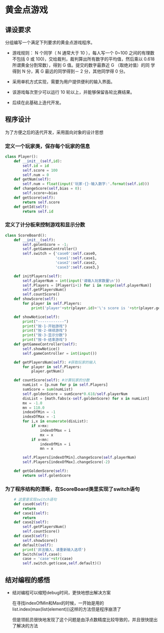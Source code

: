 # 黄金点游戏

## 课设要求

分组编写一个满足下列要求的黄金点游戏程序。

- 游戏规则： N 个同学（ N 通常大于 10 ），每人写一个 0~100 之间的有理数
  不包括 0 或 100)，交给裁判，裁判算出所有数字的平均值，然后乘以 0.618
  所谓黄金分割常数），得到 G 值。提交的数字最靠近 G （取绝对值）的同
  学得到 N 分，离 G 最远的同学得到－ 2 分，其他同学得 0 分。

- 采用单机方式实现，需要为用户提供便利的输入界面。
- 该游戏每次至少可以运行 10 轮以上，并能够保留各轮比赛结果。
- 后续在此基础上迭代开发。



## 程序设计

为了方便之后的迭代开发，采用面向对象的设计思想

### 定义一个玩家类，保存每个玩家的信息

```python
class Player():
    def __init__(self,id):
        self.id = id
        self.score = 100
        self.num = 0
    def getNum(self):
        self.num = float(input('玩家·{}·输入数字:'.format(self.id)))
    def changeScore(self,bias = 0):
        self.score+=bias
    def getScore(self):
        return self.score
    def getId(self):
        return self.id
```



### 定义了计分板来控制游戏和显示分数

```python
class ScoreBoard():
    def __init__(self):
        self.golenScore = -1;
        self.getGameeController()
        self.switch = {'case0':self.case0,
                       'case1':self.case1,
                       'case2':self.case2,
                       'case3':self.case3,}

    def initPlayers(self):
        self.playerNum = int(input('请输入玩家数量\n'))
        self.Players = [Player(i+1) for i in range(self.playerNum)]
        self.getPlayersNum()
        self.countScore()
    def showScore(self):
        for player in self.Players:
            print('player'+str(player.id)+'\'s score is '+str(player.getScore()))

    def showNotice(self):
        print("------------")
        print("按·1·开始游戏")
        print("按·2·继续游戏")
        print("按·3·显示分数")
        print("按·0·结束游戏")
    def getGameeController(self):
        self.showNotice()
        self.gameController = int(input())

    def getPlayersNum(self): #获取玩家的输入
        for player in self.Players:
            player.getNum()

    def countScore(self): #计算玩家的分数
        numList = [p.num for p in self.Players]
        sumScore = sum(numList)
        self.goldenScore = sumScore*0.618/self.playerNum
        disList = [math.fabs(x-self.goldenScore) for x in numList]
        mx = -1.0
        mn = 110.0
        indexOfMin = -1
        indexOfMax = -1
        for i,x in enumerate(disList):
            if x>mx:
                indexOfMax = i
                mx = x
            if x<mn:
                indexOfMin = i
                mn = x

        self.Players[indexOfMin].changeScore(self.playerNum)
        self.Players[indexOfMax].changeScore(-2)

    def getGoldenScore(self):
        return self.golenScore

```



### 为了程序结构的清晰，在ScoreBoard类里实现了switch语句

```python
    # 这里是实现switch语句
    def case0(self):
        return
    def case1(self):
        return
    def case2(self):
        self.getPlayersNum()
        self.countScore()
    def case3(self):
        self.showScore()
    def default(self):
        print('非法输入，请重新输入选项')
    def Switch(self,case):
        case = 'case'+str(case)
        self.switch.get(case,self.default)()
```



## 结对编程的感悟

- 结对编程可以缩短debug时间，更快地想出解决方案

  在寻找indexOfMin和Max的时候，一开始是用的list.index(max(list(element)))这样的方法但是程序崩溃了

  但是领航员很快地发现了这个问题是由浮点数精度比较导致的，并且很快提出了解决的方法